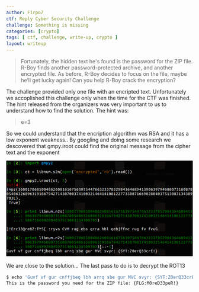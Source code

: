 ```yaml
---
author: Firpo7
ctf: Reply Cyber Security Challenge
challenge: Something is missing
categories: [crypto]
tags: [ ctf, challenge, write-up, crypto ]
layout: writeup
---
```


>Fortunately, the hidden text he's found is the password for the ZIP file. R-Boy finds another password-protected archive, and another encrypted file.
>As before, R-Boy decides to focus on the file, maybe he’ll get lucky again!
>Can you help R-Boy crack the encryption?

The challenge provided only one file with an encripted text.
Unfortunately we accoplished this challenge only when the time for the CTF was finished.
The hint released from the organizers was very important to us to understand how to find the solution.
The hint was:
>e=3

So we could understand that the encription algorithm was RSA and it has a low exponent weakness..
By googling and doing some research we descovered that gmpy.iroot could find the original message from the cipher text and the exponent

![Image of iroot_screen](/images/writeups/ReplyCTF/crypto200/iroot_screen.png)

We are close to the solution...
The last pass to do is to decrypt the ROT13
 ```sh
 $ echo 'Guvf vf gur cnffjbeq lbh arrq sbe gur MVC svyr: {SYT:Z0erQ33crE!}' | tr 'A-Za-z' 'N-ZA-Mn-za-m'
 This is the password you need for the ZIP file: {FLG:M0reD33peR!}
 ```
